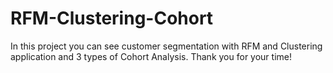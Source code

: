 # RFM-Clustering-Cohort
In this project you can see customer segmentation with RFM and Clustering application and 3 types of Cohort Analysis. Thank you for your time!
